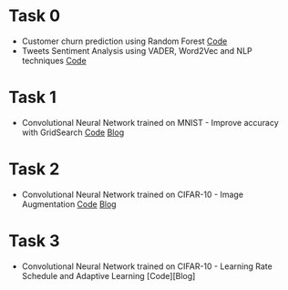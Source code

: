 # Task 0 

* Customer churn prediction using Random Forest [Code](https://github.com/sukilau/Ziff/tree/master/0-churn)
* Tweets Sentiment Analysis using VADER, Word2Vec and NLP techniques [Code](https://github.com/sukilau/Ziff/tree/master/0-tweet)

# Task 1

* Convolutional Neural Network trained on MNIST - Improve accuracy with GridSearch [Code](https://github.com/sukilau/Ziff/tree/master/1-MNIST) [Blog](https://medium.com/towards-data-science/a-walkthrough-of-convolutional-neural-network-7f474f91d7bd)

# Task 2

* Convolutional Neural Network trained on CIFAR-10 - Image Augmentation [Code](https://github.com/sukilau/Ziff/tree/master/2-CIFAR10-data-generator) [Blog](https://medium.com/towards-data-science/image-augmentation-for-deep-learning-histogram-equalization-a71387f609b2)

# Task 3
* Convolutional Neural Network trained on CIFAR-10 - Learning Rate Schedule and Adaptive Learning [Code][Blog]

